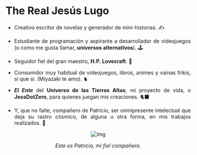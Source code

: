 # The Real Jesús Lugo

<div align=justify>

- Creativo escritor de novelas y generador de mini-historias. ✍️

- Estudiante de programación y aspirante a desarrollador de videojuegos (o como me gusta llamar, **universos alternativos**). 🕹️

- Seguidor fiel del gran maestro, **H.P. Lovecraft**. 🐙

- Consumidor muy habitual de videojuegos, libros, animes y vainas frikis, sí que si. (Miyazaki te amo). ♞

- ***El Ente*** del **Universo de las Tierras Altas**, mi proyecto de vida, o **JessDotZero**, para quienes juegan mis creaciones. 🐈‍⬛

- Y, que no falte, compañero de Patricio, ser omnipresente intelectual que deja su rastro cósmico, de alguna u otra forma, en mis trabajos realizados. 🐠

<div align=center>

![img](https://usagif.com/wp-content/uploads/gifs/fish-19.gif)

*Este es Patricio, mi fiel compañero.*

</div>

</div>
